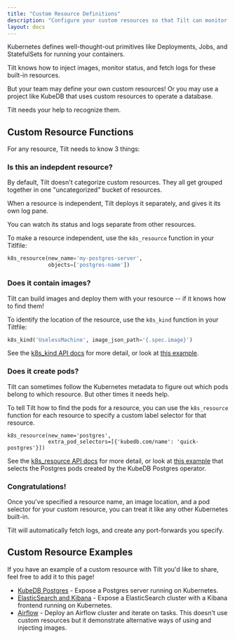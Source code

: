 ```yaml
---
title: "Custom Resource Definitions"
description: "Configure your custom resources so that Tilt can monitor them."
layout: docs
---
```


Kubernetes defines well-thought-out primitives like Deployments, Jobs, and
StatefulSets for running your containers.

Tilt knows how to inject images, monitor status, and fetch logs for these
built-in resources.

But your team may define your own custom resources! Or you may use a project
like KubeDB that uses custom resources to operate a database.

Tilt needs your help to recognize them.

## Custom Resource Functions

For any resource, Tilt needs to know 3 things:

### Is this an indepdent resource?

By default, Tilt doesn't categorize custom resources. They all get grouped together
in one "uncategorized" bucket of resources.

When a resource is independent, Tilt deploys it separately, and gives it its own
log pane.

You can watch its status and logs separate from other resources.

To make a resource independent, use the `k8s_resource` function in your
Titlfile:

```python
k8s_resource(new_name='my-postgres-server',
             objects=['postgres-name'])
```

### Does it contain images?

Tilt can build images and deploy them with your resource -- if it knows how to find them!

To identify the location of the resource, use the `k8s_kind` function in your Tiltfile:

```python
k8s_kind('UselessMachine', image_json_path='{.spec.image}')
```

See the [k8s_kind API docs](api.html#k8s_kind) for more detail, or look at [this
example](https://github.com/tilt-dev/tilt/blob/master/integration/crd/Tiltfile#L8).

### Does it create pods?

Tilt can sometimes follow the Kubernetes metadata to figure out
which pods belong to which resource. But other times it needs help.

To tell Tilt how to find the pods for a resource, you can use the `k8s_resource` function
for each resource to specify a custom label selector for that resource.

```
k8s_resource(new_name='postgres',
             extra_pod_selectors=[{'kubedb.com/name': 'quick-postgres'}])
```

See the [k8s_resource API docs](api.html#k8s_resource) for more detail, or look
at [this
example](https://github.com/tilt-dev/tilt-example-frameworks/blob/master/kubedb-postgres/Tiltfile)
that selects the Postgres pods created by the KubeDB Postgres operator.

### Congratulations!

Once you've specified a resource name, an image location, and a pod selector for your custom
resource, you can treat it like any other Kubernetes built-in.

Tilt will automatically fetch logs, and create any port-forwards you specify.

## Custom Resource Examples

If you have an example of a custom resource with Tilt you'd like to share, feel free to add it to this page!

- [KubeDB
  Postgres](https://github.com/tilt-dev/tilt-example-frameworks/tree/master/kubedb-postgres) -
  Expose a Postgres server running on Kubernetes.
- [ElasticSearch and Kibana](https://github.com/tilt-dev/tilt-example-frameworks/tree/master/kibana) -
  Expose a ElasticSearch cluster with a Kibana frontend running on Kubernetes.
- [Airflow](https://github.com/tilt-dev/tilt-example-frameworks/tree/master/airflow) -
  Deploy an Airflow cluster and iterate on tasks. This doesn't use custom resources
  but it demonstrate alternative ways of using and injecting images.
